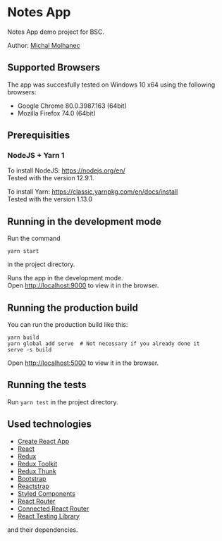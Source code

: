 # Notes App

Notes App demo project for BSC.

Author: [Michal Molhanec](https://github.com/molhanec)

## Supported Browsers

The app was succesfully tested on Windows 10 x64 using the following
browsers:

- Google Chrome 80.0.3987.163 (64bit)
- Mozilla Firefox 74.0 (64bit)

## Prerequisities

### NodeJS + Yarn 1

To install NodeJS: https://nodejs.org/en/ \
Tested with the version 12.9.1.

To install Yarn: https://classic.yarnpkg.com/en/docs/install \
Tested with the version 1.13.0

## Running in the development mode

Run the command

`yarn start`

in the project directory.

Runs the app in the development mode.<br />
Open [http://localhost:9000](http://localhost:9000) to view it in the browser.

## Running the production build

You can run the production build like this:

```
yarn build
yarn global add serve  # Not necessary if you already done it
serve -s build
```

Open [http://localhost:5000](http://localhost:5000) to view it in the browser.

## Running the tests

Run `yarn test` in the project directory.

## Used technologies

- [Create React App](https://github.com/facebook/create-react-app)
- [React](https://reactjs.org/)
- [Redux](https://redux.js.org/)
- [Redux Toolkit](https://redux-toolkit.js.org/)
- [Redux Thunk](https://github.com/reduxjs/redux-thunk)
- [Bootstrap](https://getbootstrap.com/)
- [Reactstrap](https://reactstrap.github.io/)
- [Styled Components](https://www.styled-components.com/)
- [React Router](https://reacttraining.com/react-router/)
- [Connected React Router](https://github.com/supasate/connected-react-router)
- [React Testing Library](https://testing-library.com/docs/react-testing-library/intro)

and their dependencies.
